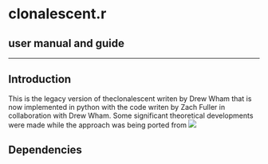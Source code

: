 # clonalescent.r
## user manual and guide
--------
## Introduction
This is the legacy version of theclonalescent writen by Drew Wham that is now implemented in python with the code writen by Zach Fuller in collaboration with Drew Wham. Some significant theoretical developments were made while the approach was being ported from 
<img src="http://static1.squarespace.com/static/54ad6922e4b0ab38fefa18b1/t/5613cd02e4b0dc9c6cde8cee/1444138244362/?format=750w">

## Dependencies
